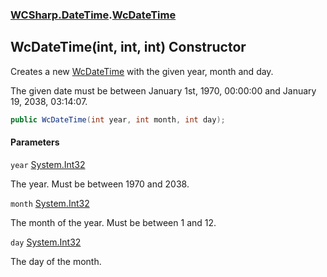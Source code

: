 ### [WCSharp.DateTime](WCSharp.DateTime.md 'WCSharp.DateTime').[WcDateTime](WCSharp.DateTime.WcDateTime.md 'WCSharp.DateTime.WcDateTime')

## WcDateTime(int, int, int) Constructor

Creates a new [WcDateTime](WCSharp.DateTime.WcDateTime.md 'WCSharp.DateTime.WcDateTime') with the given year, month and day.  
  
The given date must be between January 1st, 1970, 00:00:00 and January 19, 2038, 03:14:07.

```csharp
public WcDateTime(int year, int month, int day);
```
#### Parameters

<a name='WCSharp.DateTime.WcDateTime.WcDateTime(int,int,int).year'></a>

`year` [System.Int32](https://docs.microsoft.com/en-us/dotnet/api/System.Int32 'System.Int32')

The year. Must be between 1970 and 2038.

<a name='WCSharp.DateTime.WcDateTime.WcDateTime(int,int,int).month'></a>

`month` [System.Int32](https://docs.microsoft.com/en-us/dotnet/api/System.Int32 'System.Int32')

The month of the year. Must be between 1 and 12.

<a name='WCSharp.DateTime.WcDateTime.WcDateTime(int,int,int).day'></a>

`day` [System.Int32](https://docs.microsoft.com/en-us/dotnet/api/System.Int32 'System.Int32')

The day of the month.
